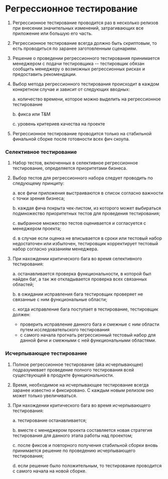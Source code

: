 # Регрессионное тестирование
1. Регрессионное тестирование проводится раз в несколько релизов при внесении значительных изменений, затрагивающих все приложение или большую его часть.
2. Регрессионное тестирование всегда должно быть скриптовым, то есть проводиться по заранее заготовленным сценариям.
3. Решение о проведении регрессионного тестирования принимается менеджером с подачи тестировщика -- тестировщик обязан сообщить менеджеру о возможных регрессионных рисках и предоставить рекомендации.
4. Выбор метода регрессионного тестирования происходит в каждом конкретном случае и зависит от следующих вводных:

      a. количество времени, которое можно выделить на регрессионное тестирование

      b. фикса или T&M

      c. уровень критериев качества на проекте
5. Регрессионное тестирование проводится только на стабильной финальной сборке после готовности всех фич скоупа. 

### Селективное тестирование
1. Набор тестов, включенных в селективное регрессионное тестирование, определяется приоритетами бизнеса. 
2. Выбор тестов для регрессионного набора следует проводить по следующему принципу:

      a. все фичи приложения выстраиваются в список согласно важности с точки зрения бизнеса;

      b. каждая фича покрыта чек-листом, из которого может выбираться подмножество приоритетных тестов для проведения тестирования;

      c. выбранное множество тестов оценивается и согласуется с менеджером проекта;

      d. в случае если оценка не вписывается в сроки или тестовый набор недостаточен или избыточен, тестировщик корректирует тестовый набор согласно указаниям менеджера.
3. При нахождении критического бага во время селективного тестирования:

      a. останавливается проверка функциональности, в которой был найден баг, а так же откладывается проверка всех связанных областей;

      b. в ожидании исправления бага тестировщик проверяет не связанные с ним функциональные области;

      c. когда исправление бага поступает в тестирование, тестировщик должен:
     * проверить исправление данного бага и смежные с ним области путем исследовательского тестирования
     * с самого начала прогнать регрессионный тестовый набор для данной фичи и смежными с ней функциональными областями.

### Исчерпывающее тестирование
1. Полное регрессионное тестирование (aka исчерпывающее) подразумевает проведение полного тестирования всей существующей в продукте функциональности. 
2. Время, необходимое на исчерпывающее тестирование всегда заранее известно и фиксировано. С каждым новым релизом оно может только увеличиваться. 
3. При нахождении критического бага во время исчерпывающего тестирования:

      a. тестирование останавливается;

      b. вместе с менеджером проекта составляется новая стратегия тестирования для данного этапа работы над проектом;

      c. после фиксов и повторного получения стабильной сборки вновь принимается решение по проведению исчерпывающего тестирования;

      d. если решение было положительным, то тестирование проводится с самого начала на новой сборке.
